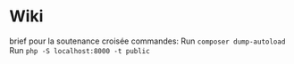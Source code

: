 # Wiki
brief pour la soutenance croisée
commandes:
Run `composer dump-autoload`
Run `php -S localhost:8000 -t public`
